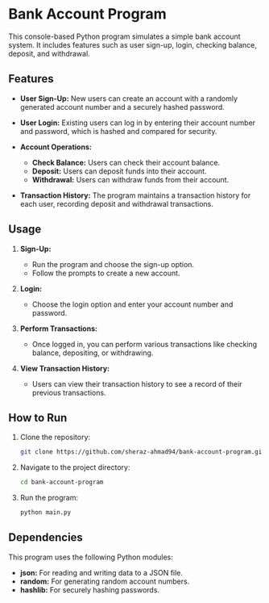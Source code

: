 # Bank Account Program

This console-based Python program simulates a simple bank account system. It includes features such as user sign-up, login, checking balance, deposit, and withdrawal.

## Features

- **User Sign-Up:** New users can create an account with a randomly generated account number and a securely hashed password.

- **User Login:** Existing users can log in by entering their account number and password, which is hashed and compared for security.

- **Account Operations:**
  - **Check Balance:** Users can check their account balance.
  - **Deposit:** Users can deposit funds into their account.
  - **Withdrawal:** Users can withdraw funds from their account.

- **Transaction History:** The program maintains a transaction history for each user, recording deposit and withdrawal transactions.

## Usage

1. **Sign-Up:**
   - Run the program and choose the sign-up option.
   - Follow the prompts to create a new account.

2. **Login:**
   - Choose the login option and enter your account number and password.

3. **Perform Transactions:**
   - Once logged in, you can perform various transactions like checking balance, depositing, or withdrawing.

4. **View Transaction History:**
   - Users can view their transaction history to see a record of their previous transactions.

## How to Run

1. Clone the repository:

   ```bash
   git clone https://github.com/sheraz-ahmad94/bank-account-program.git

2. Navigate to the project directory:

   ```bash
   cd bank-account-program

3. Run the program:

   ```bash
   python main.py

## Dependencies
This program uses the following Python modules:
   - **json:** For reading and writing data to a JSON file.
   - **random:** For generating random account numbers.
   - **hashlib:** For securely hashing passwords.
